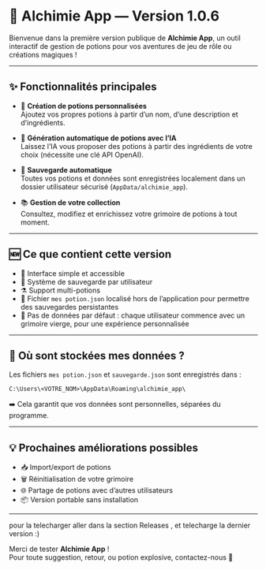 # 🧪 Alchimie App — Version 1.0.6

Bienvenue dans la première version publique de **Alchimie App**, un outil interactif de gestion de potions pour vos aventures de jeu de rôle ou créations magiques !

---

## ✨ Fonctionnalités principales

- 🔮 **Création de potions personnalisées**  
  Ajoutez vos propres potions à partir d’un nom, d’une description et d’ingrédients.

- 🧠 **Génération automatique de potions avec l’IA**  
  Laissez l’IA vous proposer des potions à partir des ingrédients de votre choix (nécessite une clé API OpenAI).

- 📁 **Sauvegarde automatique**  
  Toutes vos potions et données sont enregistrées localement dans un dossier utilisateur sécurisé (`AppData/alchimie_app`).

- 📚 **Gestion de votre collection**  
  Consultez, modifiez et enrichissez votre grimoire de potions à tout moment.

---

## 🆕 Ce que contient cette version

- 🎨 Interface simple et accessible
- 💾 Système de sauvegarde par utilisateur
- ⚗️ Support multi-potions
- 🧪 Fichier `mes potion.json` localisé hors de l’application pour permettre des sauvegardes persistantes
- 🚫 Pas de données par défaut : chaque utilisateur commence avec un grimoire vierge, pour une expérience personnalisée

---

## 📍 Où sont stockées mes données ?

Les fichiers `mes potion.json` et `sauvegarde.json` sont enregistrés dans :

```
C:\Users\<VOTRE_NOM>\AppData\Roaming\alchimie_app\
```

➡️ Cela garantit que vos données sont personnelles, séparées du programme.

---

## 💡 Prochaines améliorations possibles

- 📥 Import/export de potions
- 🗑️ Réinitialisation de votre grimoire
- 🌐 Partage de potions avec d’autres utilisateurs
- 📦 Version portable sans installation

---

pour la telecharger aller dans la section Releases  , et telecharge la dernier version :) 

Merci de tester **Alchimie App** !  
Pour toute suggestion, retour, ou potion explosive, contactez-nous 🧪
